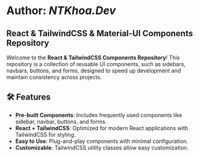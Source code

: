 # Author: **_NTKhoa.Dev_**
## React & TailwindCSS & Material-UI Components Repository  


Welcome to the **React & TailwindCSS Components Repository**! This repository is a collection of reusable UI components, such as sidebars, navbars, buttons, and forms, designed to speed up development and maintain consistency across projects.  

## 🛠 Features  
- **Pre-built Components**: Includes frequently used components like sidebar, navbar, buttons, and forms.  
- **React + TailwindCSS**: Optimized for modern React applications with TailwindCSS for styling.  
- **Easy to Use**: Plug-and-play components with minimal configuration.  
- **Customizable**: TailwindCSS utility classes allow easy customization.  
